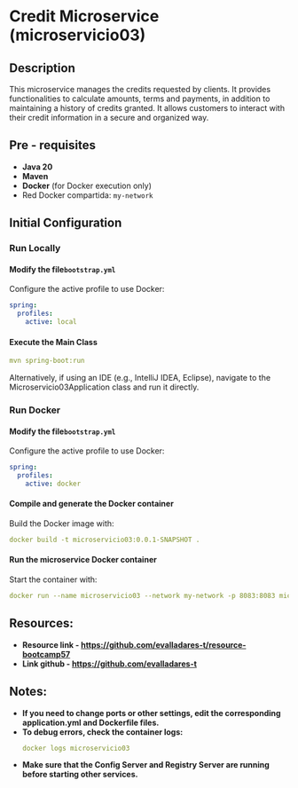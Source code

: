 # Credit Microservice (microservicio03)

## Description

This microservice manages the credits requested by clients. It provides functionalities to calculate amounts, terms and payments, in addition to maintaining a history of credits granted. It allows customers to interact with their credit information in a secure and organized way.

## Pre - requisites

- **Java 20**
- **Maven**
- **Docker** (for Docker execution only)
- Red Docker compartida: `my-network`


## Initial Configuration

### Run Locally

#### Modify the file`bootstrap.yml`

Configure the active profile to use Docker:

```yaml
spring:
  profiles:
    active: local
```

#### Execute the Main Class

```yaml
mvn spring-boot:run
```
Alternatively, if using an IDE (e.g., IntelliJ IDEA, Eclipse), navigate to the Microservicio03Application class and run it directly.

### Run Docker

#### Modify the file`bootstrap.yml`

Configure the active profile to use Docker:

```yaml
spring:
  profiles:
    active: docker
```
#### Compile and generate the Docker container
Build the Docker image with:

```yaml
docker build -t microservicio03:0.0.1-SNAPSHOT .
```

####  Run the microservice Docker container
Start the container with:

```yaml
docker run --name microservicio03 --network my-network -p 8083:8083 microservicio03:0.0.1-SNAPSHOT
```

## Resources:
- **Resource link  - https://github.com/evalladares-t/resource-bootcamp57**
- **Link github  - https://github.com/evalladares-t**

## Notes:
- **If you need to change ports or other settings, edit the corresponding application.yml and Dockerfile files.**
- **To debug errors, check the container logs:**
    ```yaml
    docker logs microservicio03
    ``` 
- **Make sure that the Config Server and Registry Server are running before starting other services.**
